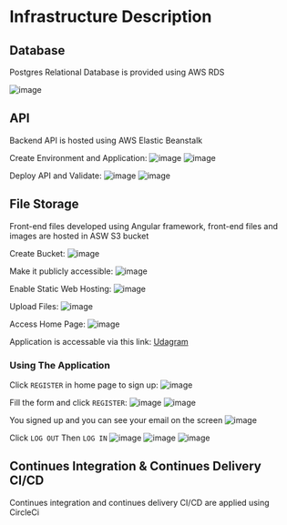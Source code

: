 # Infrastructure Description

## Database
Postgres Relational Database is provided using AWS RDS


![image](https://user-images.githubusercontent.com/59806790/211573381-b2b6c8d2-c66d-44f2-9050-6bbfc4e92122.png)

## API
Backend API is hosted using AWS Elastic Beanstalk

Create Environment and Application:
![image](https://user-images.githubusercontent.com/59806790/211600122-4e328c18-600f-4bb9-af94-bed95aba21fb.png)
![image](https://user-images.githubusercontent.com/59806790/211600453-0bd040b6-a0c0-49d1-9464-b52831d4745f.png)

Deploy API and Validate:
![image](https://user-images.githubusercontent.com/59806790/211648462-a9fa1039-6a9a-4f6c-9120-7ef363b596ea.png)
![image](https://user-images.githubusercontent.com/59806790/211636416-9904465b-ce42-4d02-a4bd-f29aaed5f726.png)



## File Storage
Front-end files developed using Angular framework, front-end files and images are hosted in ASW S3 bucket

Create Bucket:
![image](https://user-images.githubusercontent.com/59806790/211578291-6767cfcf-44e1-4ed8-a33b-c3eb865df38c.png)

Make it publicly accessible: 
![image](https://user-images.githubusercontent.com/59806790/211579023-2306bb1b-9682-4bed-bd69-63c0c65f8e48.png)

Enable Static Web Hosting:
![image](https://user-images.githubusercontent.com/59806790/211579441-016ec502-b51c-431a-92f9-48c0765af1ae.png)

Upload Files:
![image](https://user-images.githubusercontent.com/59806790/211596363-8377a2c7-bc70-42dd-b6c0-8d27a2ac2e6d.png)

Access Home Page:
![image](https://user-images.githubusercontent.com/59806790/211595821-95107fab-0d19-4e10-8762-f6f5806ef67e.png)

Application is accessable via this link: [Udagram](http://udagram-app-532763768151.s3-website-us-east-1.amazonaws.com) 

### Using The Application

Click `REGISTER` in home page to sign up:
![image](https://user-images.githubusercontent.com/59806790/211641112-3bcf17ab-170a-40fa-b162-445134e5aabb.png)

Fill the form and click `REGISTER`:
![image](https://user-images.githubusercontent.com/59806790/211641139-dda09cad-7a22-4d9d-a2e5-d65e8d629703.png)
![image](https://user-images.githubusercontent.com/59806790/211641173-ba7bd26d-de60-4be7-a679-46dcf930ffde.png)

You signed up and you can see your email on the screen
![image](https://user-images.githubusercontent.com/59806790/211641203-47a464cd-4c91-4c8a-8dbd-a3fe90edc685.png)

Click `LOG OUT` 
Then `LOG IN`
![image](https://user-images.githubusercontent.com/59806790/211689113-ef2dbd9c-1ac2-4ff3-b77d-53ba8eb24a6b.png)
![image](https://user-images.githubusercontent.com/59806790/211689095-95ae667a-05f3-4e88-9256-f1c966d83b7b.png)
![image](https://user-images.githubusercontent.com/59806790/211689052-44dd6817-7ba8-4094-b18f-27a3821c02b2.png)


## Continues Integration & Continues Delivery CI/CD
Continues integration and continues delivery CI/CD are applied using CircleCi 
